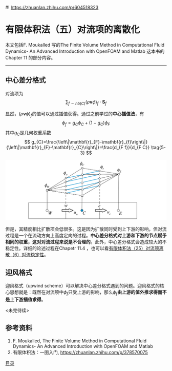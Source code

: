 #! https://zhuanlan.zhihu.com/p/604518323
# 有限体积法（五）对流项的离散化

本文包括F. Moukalled 写的The Finite Volume Method in Computational Fluid Dynamics- An Advanced Introduction with OpenFOAM and Matlab 这本书的Chapter 11 的部分内容。

---

## 中心差分格式

对流项为
$$
\sum_{f \sim nb(C)}\left(\rho \mathbf{v} \phi \right)_{f} \cdot \mathbf{S}_{f} \tag{5-1}
$$

显然，$\left(\rho \mathbf{v} \phi \right)_{f}$的值可以通过插值获得。通过之前学过的**中心插值法**，有
$$
\phi_{f}=g_{C} \phi_{C}+\left(1-g_{C}\right) \phi_{F} \tag{5-2}
$$
其中$g_{C}$是几何权重系数
$$
g_{C}=\frac{\left\|\mathbf{r}_{F}-\mathbf{r}_{f}\right\|}{\left\|\mathbf{r}_{F}-\mathbf{r}_{C}\right\|}=\frac{d_{F f}}{d_{F C}} \tag{5-3}
$$

![](PasteImage/2023-02-08-15-31-57.png)

<!-- ![](PasteImage/2023-02-08-15-01-47.png) -->

但是，其精度相比扩散项会低很多。这是因为扩散同时受到上下游的影响，但对流过程是一个在流动方向上高度定向的过程。**中心差分格式对上游和下游的节点赋予相同的权重，这对对流过程来说是不合理的**。此外，中心差分格式会造成较大的不稳定性。详细的论述过程在Chapetr 11.4 ，也可以看[有限体积法（25）对流项离散（6）对流稳定性](https://zhuanlan.zhihu.com/p/372616075)。

## 迎风格式

迎风格式（upwind scheme）可以解决中心差分格式遇到的问题。迎风格式的核心思想就是：既然在对流项中$\phi_{f}$只受上游的影响，那么$\phi_{f}$**由上游的值外推求得而不是上下游插值求得**。






<未完待续>

## 参考资料

1. F. Moukalled, The Finite Volume Method in Computational Fluid Dynamics- An Advanced Introduction with OpenFOAM and Matlab
2. 有限体积法：一图入门, https://zhuanlan.zhihu.com/p/378570075


[目录](https://zhuanlan.zhihu.com/p/599909213)